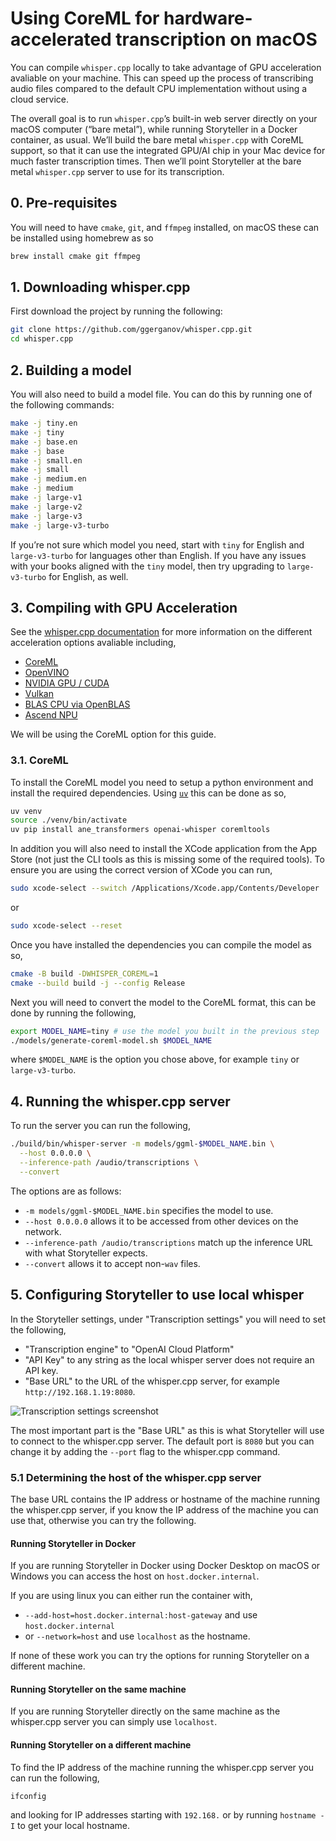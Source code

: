 # Using CoreML for hardware-accelerated transcription on macOS

You can compile `whisper.cpp` locally to take advantage of GPU acceleration
avaliable on your machine. This can speed up the process of transcribing audio
files compared to the default CPU implementation without using a cloud service.

The overall goal is to run `whisper.cpp`’s built-in web server directly on your
macOS computer (“bare metal”), while running Storyteller in a Docker container,
as usual. We’ll build the bare metal `whisper.cpp` with CoreML support, so that
it can use the integrated GPU/AI chip in your Mac device for much faster
transcription times. Then we’ll point Storyteller at the bare metal
`whisper.cpp` server to use for its transcription.

## 0. Pre-requisites

You will need to have `cmake`, `git`, and `ffmpeg` installed, on macOS these can
be installed using homebrew as so

```bash
brew install cmake git ffmpeg
```

## 1. Downloading whisper.cpp

First download the project by running the following:

```bash
git clone https://github.com/ggerganov/whisper.cpp.git
cd whisper.cpp
```

## 2. Building a model

You will also need to build a model file. You can do this by running one of the
following commands:

```bash
make -j tiny.en
make -j tiny
make -j base.en
make -j base
make -j small.en
make -j small
make -j medium.en
make -j medium
make -j large-v1
make -j large-v2
make -j large-v3
make -j large-v3-turbo
```

If you’re not sure which model you need, start with `tiny` for English and
`large-v3-turbo` for languages other than English. If you have any issues with
your books aligned with the `tiny` model, then try upgrading to `large-v3-turbo`
for English, as well.

## 3. Compiling with GPU Acceleration

See the
[whisper.cpp documentation](https://github.com/ggerganov/whisper.cpp/blob/master/docs/README.md)
for more information on the different acceleration options avaliable including,

- [CoreML](https://github.com/ggerganov/whisper.cpp?tab=readme-ov-file#core-ml-support)
- [OpenVINO](https://github.com/ggerganov/whisper.cpp?tab=readme-ov-file#openvino-support)
- [NVIDIA GPU / CUDA](https://github.com/ggerganov/whisper.cpp?tab=readme-ov-file#nvidia-gpu-support)
- [Vulkan](https://github.com/ggerganov/whisper.cpp?tab=readme-ov-file#vulkan-gpu-support)
- [BLAS CPU via OpenBLAS](https://github.com/ggerganov/whisper.cpp?tab=readme-ov-file#blas-cpu-support-via-openblas)
- [Ascend NPU](https://github.com/ggerganov/whisper.cpp?tab=readme-ov-file#ascend-npu-support)

We will be using the CoreML option for this guide.

### 3.1. CoreML

To install the CoreML model you need to setup a python environment and install
the required dependencies. Using [`uv`](https://github.com/astral-sh/uv) this
can be done as so,

```bash
uv venv
source ./venv/bin/activate
uv pip install ane_transformers openai-whisper coremltools
```

In addition you will also need to install the XCode application from the App
Store (not just the CLI tools as this is missing some of the required tools). To
ensure you are using the correct version of XCode you can run,

```bash
sudo xcode-select --switch /Applications/Xcode.app/Contents/Developer
```

or

```bash
sudo xcode-select --reset
```

Once you have installed the dependencies you can compile the model as so,

```bash
cmake -B build -DWHISPER_COREML=1
cmake --build build -j --config Release
```

Next you will need to convert the model to the CoreML format, this can be done
by running the following,

```bash
export MODEL_NAME=tiny # use the model you built in the previous step
./models/generate-coreml-model.sh $MODEL_NAME
```

where `$MODEL_NAME` is the option you chose above, for example `tiny` or
`large-v3-turbo`.

## 4. Running the whisper.cpp server

To run the server you can run the following,

```bash
./build/bin/whisper-server -m models/ggml-$MODEL_NAME.bin \
  --host 0.0.0.0 \
  --inference-path /audio/transcriptions \
  --convert
```

The options are as follows:

- `-m models/ggml-$MODEL_NAME.bin` specifies the model to use.
- `--host 0.0.0.0` allows it to be accessed from other devices on the network.
- `--inference-path /audio/transcriptions` match up the inference URL with what
  Storyteller expects.
- `--convert` allows it to accept non-`wav` files.

## 5. Configuring Storyteller to use local whisper

In the Storyteller settings, under "Transcription settings" you will need to set
the following,

- "Transcription engine" to "OpenAI Cloud Platform"
- "API Key" to any string as the local whisper server does not require an API
  key.
- "Base URL" to the URL of the whisper.cpp server, for example
  `http://192.168.1.19:8080`.

![Transcription settings screenshot](/img/gpu-accelerated-whisper-transcription-settings.png)

The most important part is the "Base URL" as this is what Storyteller will use
to connect to the whisper.cpp server. The default port is `8080` but you can
change it by adding the `--port` flag to the whisper.cpp command.

### 5.1 Determining the host of the whisper.cpp server

The base URL contains the IP address or hostname of the machine running the
whisper.cpp server, if you know the IP address of the machine you can use that,
otherwise you can try the following.

#### Running Storyteller in Docker

If you are running Storyteller in Docker using Docker Desktop on macOS or
Windows you can access the host on `host.docker.internal`.

If you are using linux you can either run the container with,

- `--add-host=host.docker.internal:host-gateway` and use `host.docker.internal`
- or `--network=host` and use `localhost` as the hostname.

If none of these work you can try the options for running Storyteller on a
different machine.

#### Running Storyteller on the same machine

If you are running Storyteller directly on the same machine as the whisper.cpp
server you can simply use `localhost`.

#### Running Storyteller on a different machine

To find the IP address of the machine running the whisper.cpp server you can run
the following,

```bash
ifconfig
```

and looking for IP addresses starting with `192.168.` or by running
`hostname -I` to get your local hostname.
